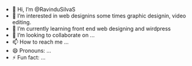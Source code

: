 - 👋 Hi, I’m @RavinduSilvaS
- 👀 I’m interested in web designins some times graphic designin, video editing.
- 🌱 I’m currently learning front end web designing and wirdpress
- 💞️ I’m looking to collaborate on ...
- 📫 How to reach me ...
- 😄 Pronouns: ...
- ⚡ Fun fact: ...

<!---
RavinduSilvaS/RavinduSilvaS is a ✨ special ✨ repository because its `README.md` (this file) appears on your GitHub profile.
You can click the Preview link to take a look at your changes.
--->
